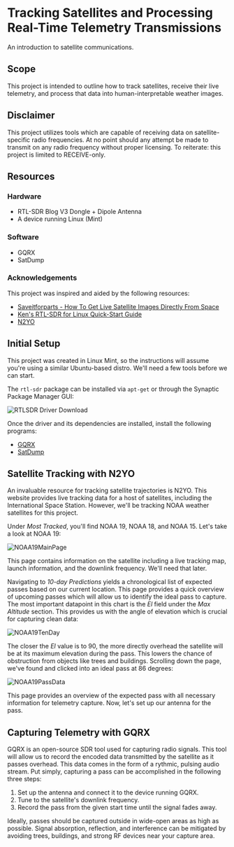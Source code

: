 # Tracking Satellites and Processing Real-Time Telemetry Transmissions
An introduction to satellite communications.

## Scope

This project is intended to outline how to track satellites, receive their live telemetry, and process that data into human-interpretable weather images.


## Disclaimer
This project utilizes tools which are capable of receiving data on satellite-specific radio frequencies. At no point should any attempt be made to transmit on any radio frequency without proper licensing. To reiterate: this project is limited to RECEIVE-only.


## Resources
### Hardware
* RTL-SDR Blog V3 Dongle + Dipole Antenna
* A device running Linux (Mint)

### Software
* GQRX
* SatDump

### Acknowledgements

This project was inspired and aided by the following resources:

* [Saveitforparts - How To Get Live Satellite Images Directly From Space](https://www.youtube.com/watch?v=icADyjm3PBE)
* [Ken's RTL-SDR for Linux Quick-Start Guide](https://ranous.wordpress.com/rtl-sdr4linux/)
* [N2YO](https://www.n2yo.com)

## Initial Setup

This project was created in Linux Mint, so the instructions will assume you're using a similar Ubuntu-based distro. We'll need a few tools before we can start.

The `rtl-sdr` package can be installed via `apt-get` or through the Synaptic Package Manager GUI:

![RTLSDR Driver Download](https://github.com/user-attachments/assets/0efd7bbe-cb07-4643-aa23-8014ffd3a3a5)

Once the driver and its dependencies are installed, install the following programs:

* [GQRX](https://github.com/gqrx-sdr/gqrx/releases)
* [SatDump](https://www.satdump.org/download/)


## Satellite Tracking with N2YO

An invaluable resource for tracking satellite trajectories is N2YO. This website provides live tracking data for a host of satellites, including the International Space Station. However, we'll be tracking NOAA weather satellites for this project. 

Under _Most Tracked_, you'll find NOAA 19, NOAA 18, and NOAA 15. Let's take a look at NOAA 19:

![NOAA19MainPage](https://github.com/user-attachments/assets/88cc1116-cfec-492c-87bc-895de256d0ec)

This page contains information on the satellite including a live tracking map, launch information, and the downlink frequency. We'll need that later.

Navigating to _10-day Predictions_ yields a chronological list of expected passes based on our current location. This page provides a quick overview of upcoming passes which will allow us to identify the ideal pass to capture. The most important datapoint in this chart is the _El_ field under the _Max Altitude_ section. This provides us with the angle of elevation which is crucial for capturing clean data:

![NOAA19TenDay](https://github.com/user-attachments/assets/b33d98a7-cb17-41b8-acd9-32291ed30664)

The closer the _El_ value is to 90, the more directly overhead the satellite will be at its maximum elevation during the pass. This lowers the chance of obstruction from objects like trees and buildings. Scrolling down the page, we've found and clicked into an ideal pass at 86 degrees:

![NOAA19PassData](https://github.com/user-attachments/assets/91057004-433c-44b2-81f8-0a6ff6df4489)

This page provides an overview of the expected pass with all necessary information for telemetry capture. Now, let's set up our antenna for the pass.

## Capturing Telemetry with GQRX

GQRX is an open-source SDR tool used for capturing radio signals. This tool will allow us to record the encoded data transmitted by the satellite as it passes overhead. This data comes in the form of a rythmic, pulsing audio stream. Put simply, capturing a pass can be accomplished in the following three steps:

1. Set up the antenna and connect it to the device running GQRX.
2. Tune to the satellite's downlink frequency.
3. Record the pass from the given start time until the signal fades away.

Ideally, passes should be captured outside in wide-open areas as high as possible. Signal absorption, reflection, and interference can be mitigated by avoiding trees, buildings, and strong RF devices near your capture area.

